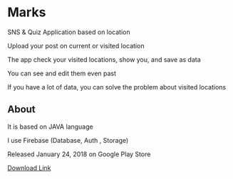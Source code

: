 # Marks

SNS & Quiz Application based on location

Upload your post on current or visited location

The app check your visited locations, show you, and save as data

You can see and edit them even past

If you have a lot of data, you can solve the problem about visited locations

## About

It is based on JAVA language

I use Firebase (Database, Auth , Storage)

Released January 24, 2018 on Google Play Store

[Download Link](https://play.google.com/store/apps/details?id=com.yoon.memoria)

